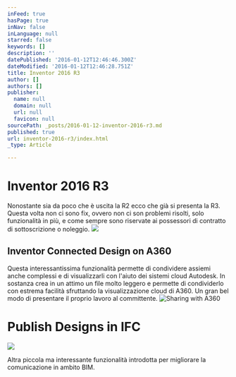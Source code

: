 ```yaml
---
inFeed: true
hasPage: true
inNav: false
inLanguage: null
starred: false
keywords: []
description: ''
datePublished: '2016-01-12T12:46:46.300Z'
dateModified: '2016-01-12T12:46:28.751Z'
title: Inventor 2016 R3
author: []
authors: []
publisher:
  name: null
  domain: null
  url: null
  favicon: null
sourcePath: _posts/2016-01-12-inventor-2016-r3.md
published: true
url: inventor-2016-r3/index.html
_type: Article

---
```

# Inventor 2016 R3

Nonostante sia da poco che è uscita la R2 ecco che già si presenta la R3\. Questa volta non ci sono fix, ovvero non ci son problemi risolti, solo funzionalità in più, e come sempre sono riservate ai possessori di contratto di sottoscrizione o noleggio.
![](https://the-grid-user-content.s3-us-west-2.amazonaws.com/8d870c6b-41ca-4cd9-a0b4-fc71c95ddc1d.png)

## Inventor Connected Design on A360

Questa interessantissima funzionalità permette di condividere assiemi anche complessi e di visualizzarli con l'aiuto dei sistemi cloud Autodesk. In sostanza crea in un attimo un file molto leggero e permette di condividerlo con estrema facilità sfruttando la visualizzazione cloud di A360\. Un gran bel modo di presentare il proprio lavoro al committente.
![Sharing with A360](https://the-grid-user-content.s3-us-west-2.amazonaws.com/7c204ad2-a169-4678-856b-1c575628f54d.png)

# Publish Designs in IFC
![](https://the-grid-user-content.s3-us-west-2.amazonaws.com/95fca3c7-5a56-446b-b5b6-218ded43925f.png)

Altra piccola ma interessante funzionalità introdotta per migliorare la comunicazione in ambito BIM.